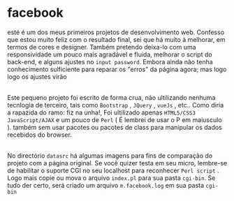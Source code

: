 
# facebook
   esté é um dos meus primeiros projetos de desenvolvimento web. Confesso que estou muito feliz com o resultado final, sei que há muito à melhorar, em termos de cores e designer. Também pretendo deixa-lo com uma responsividade um pouco mais agradável e fluida, melhorar o script do back-end, e alguns ajustes no `input password`. Embora ainda não tenha conhecimento sulficiente para reparar os "erros" da página agora; mas logo logo os ajustes virão
   
<br>   Este pequeno projeto foi escrito de forma crua, não ultilizando nenhuma tecnlogia de terceiro, tais como ``Bootstrap`` , ``JQuery`` , ``vueJs`` , etc.. Como diria a rapazida do ramo: fiz na unha!, Foi ultilizado apenas ``HTML5/CSS3`` ``JavaScript/AJAX`` e um pouco de ``Perl``  ( É lembrei de usar o P em maiusculo ). também sem usar pacotes ou pacotes de class para manipular os dados recebidos do browser.


<br> No directório  `datasrc`  há algumas imagens para fins de comparação do projeto com a página original. Se você quizer testa em seu micro, lembre-se de habilitar o suporte CGI no seu localhost para reconhecer  `Perl script` . Logo mais copie ou mova o arquivo `index.pl` para sua pasta `cgi-bin`. Se tudo der certo, será criado um arquivo  `m.facebook.log`  em sua pasta `cgi-bin` <br>

